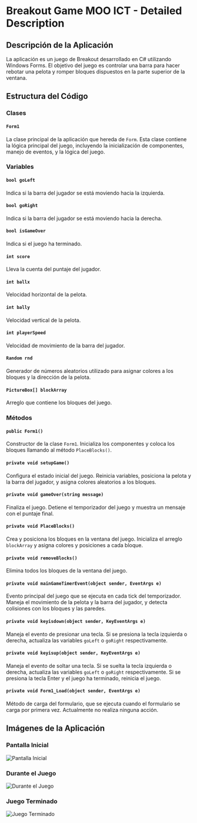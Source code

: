 # Breakout Game MOO ICT - Detailed Description

## Descripción de la Aplicación

La aplicación es un juego de Breakout desarrollado en C# utilizando Windows Forms. El objetivo del juego es controlar una barra para hacer rebotar una pelota y romper bloques dispuestos en la parte superior de la ventana. 

## Estructura del Código

### Clases

#### `Form1`

La clase principal de la aplicación que hereda de `Form`. Esta clase contiene la lógica principal del juego, incluyendo la inicialización de componentes, manejo de eventos, y la lógica del juego.

### Variables

#### `bool goLeft`

Indica si la barra del jugador se está moviendo hacia la izquierda.

#### `bool goRight`

Indica si la barra del jugador se está moviendo hacia la derecha.

#### `bool isGameOver`

Indica si el juego ha terminado.

#### `int score`

Lleva la cuenta del puntaje del jugador.

#### `int ballx`

Velocidad horizontal de la pelota.

#### `int bally`

Velocidad vertical de la pelota.

#### `int playerSpeed`

Velocidad de movimiento de la barra del jugador.

#### `Random rnd`

Generador de números aleatorios utilizado para asignar colores a los bloques y la dirección de la pelota.

#### `PictureBox[] blockArray`

Arreglo que contiene los bloques del juego.

### Métodos

#### `public Form1()`

Constructor de la clase `Form1`. Inicializa los componentes y coloca los bloques llamando al método `PlaceBlocks()`.

#### `private void setupGame()`

Configura el estado inicial del juego. Reinicia variables, posiciona la pelota y la barra del jugador, y asigna colores aleatorios a los bloques.

#### `private void gameOver(string message)`

Finaliza el juego. Detiene el temporizador del juego y muestra un mensaje con el puntaje final.

#### `private void PlaceBlocks()`

Crea y posiciona los bloques en la ventana del juego. Inicializa el arreglo `blockArray` y asigna colores y posiciones a cada bloque.

#### `private void removeBlocks()`

Elimina todos los bloques de la ventana del juego.

#### `private void mainGameTimerEvent(object sender, EventArgs e)`

Evento principal del juego que se ejecuta en cada tick del temporizador. Maneja el movimiento de la pelota y la barra del jugador, y detecta colisiones con los bloques y las paredes.

#### `private void keyisdown(object sender, KeyEventArgs e)`

Maneja el evento de presionar una tecla. Si se presiona la tecla izquierda o derecha, actualiza las variables `goLeft` o `goRight` respectivamente.

#### `private void keyisup(object sender, KeyEventArgs e)`

Maneja el evento de soltar una tecla. Si se suelta la tecla izquierda o derecha, actualiza las variables `goLeft` o `goRight` respectivamente. Si se presiona la tecla Enter y el juego ha terminado, reinicia el juego.

#### `private void Form1_Load(object sender, EventArgs e)`

Método de carga del formulario, que se ejecuta cuando el formulario se carga por primera vez. Actualmente no realiza ninguna acción.

## Imágenes de la Aplicación

### Pantalla Inicial
![Pantalla Inicial]([https://github.com/Marlon-Trujillo-Jaramillo/Breakout-Game-/blob/master/Captura%20de%20pantalla%202024-05-20%20121419.png])

### Durante el Juego
![Durante el Juego]([path/to/ingame_screen.png](https://github.com/Marlon-Trujillo-Jaramillo/Breakout-Game-/blob/master/Captura%20de%20pantalla%202024-05-20%20121441.png))

### Juego Terminado
![Juego Terminado]([path/to/gameover_screen.png](https://github.com/Marlon-Trujillo-Jaramillo/Breakout-Game-/blob/master/Captura%20de%20pantalla%202024-05-20%20121530.png))
